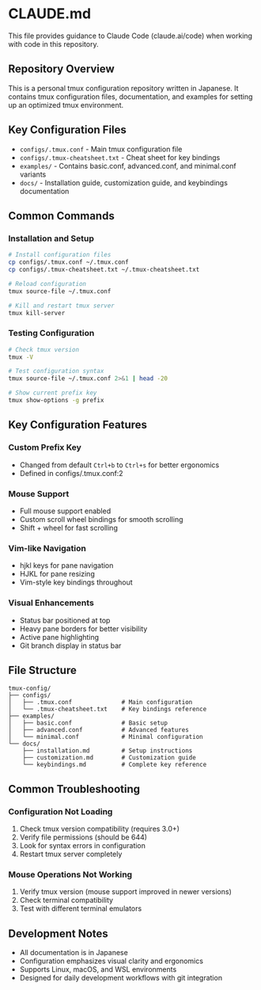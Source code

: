 # CLAUDE.md

This file provides guidance to Claude Code (claude.ai/code) when working with code in this repository.

## Repository Overview

This is a personal tmux configuration repository written in Japanese. It contains tmux configuration files, documentation, and examples for setting up an optimized tmux environment.

## Key Configuration Files

- `configs/.tmux.conf` - Main tmux configuration file
- `configs/.tmux-cheatsheet.txt` - Cheat sheet for key bindings
- `examples/` - Contains basic.conf, advanced.conf, and minimal.conf variants
- `docs/` - Installation guide, customization guide, and keybindings documentation

## Common Commands

### Installation and Setup
```bash
# Install configuration files
cp configs/.tmux.conf ~/.tmux.conf
cp configs/.tmux-cheatsheet.txt ~/.tmux-cheatsheet.txt

# Reload configuration
tmux source-file ~/.tmux.conf

# Kill and restart tmux server
tmux kill-server
```

### Testing Configuration
```bash
# Check tmux version
tmux -V

# Test configuration syntax
tmux source-file ~/.tmux.conf 2>&1 | head -20

# Show current prefix key
tmux show-options -g prefix
```

## Key Configuration Features

### Custom Prefix Key
- Changed from default `Ctrl+b` to `Ctrl+s` for better ergonomics
- Defined in configs/.tmux.conf:2

### Mouse Support
- Full mouse support enabled
- Custom scroll wheel bindings for smooth scrolling
- Shift + wheel for fast scrolling

### Vim-like Navigation
- hjkl keys for pane navigation
- HJKL for pane resizing
- Vim-style key bindings throughout

### Visual Enhancements
- Status bar positioned at top
- Heavy pane borders for better visibility
- Active pane highlighting
- Git branch display in status bar


## File Structure

```
tmux-config/
├── configs/
│   ├── .tmux.conf              # Main configuration
│   └── .tmux-cheatsheet.txt    # Key bindings reference
├── examples/
│   ├── basic.conf              # Basic setup
│   ├── advanced.conf           # Advanced features
│   └── minimal.conf            # Minimal configuration
└── docs/
    ├── installation.md         # Setup instructions
    ├── customization.md        # Customization guide
    └── keybindings.md          # Complete key reference
```

## Common Troubleshooting

### Configuration Not Loading
1. Check tmux version compatibility (requires 3.0+)
2. Verify file permissions (should be 644)
3. Look for syntax errors in configuration
4. Restart tmux server completely

### Mouse Operations Not Working
1. Verify tmux version (mouse support improved in newer versions)
2. Check terminal compatibility
3. Test with different terminal emulators


## Development Notes

- All documentation is in Japanese
- Configuration emphasizes visual clarity and ergonomics
- Supports Linux, macOS, and WSL environments
- Designed for daily development workflows with git integration